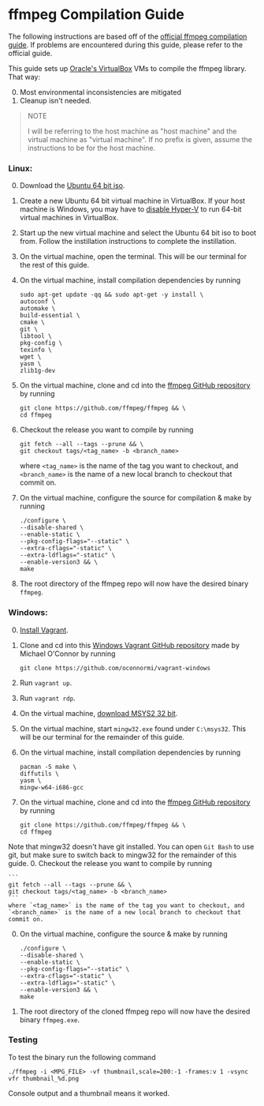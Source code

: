 # ffmpeg Compilation Guide
The following instructions are based off of the [official ffmpeg compilation guide](https://trac.ffmpeg.org/wiki/CompilationGuide).
If problems are encountered during this guide, please refer to the official guide.

This guide sets up [Oracle's VirtualBox](https://www.virtualbox.org/wiki/Downloads) VMs to compile the ffmpeg library.
That way:

0. Most environmental inconsistencies are mitigated
0. Cleanup isn't needed.

> NOTE
>
> I will be referring to the host machine as "host machine" and the virtual machine as "virtual machine". If no prefix is given, assume the instructions to be for the host machine.


### Linux:

0. Download the [Ubuntu 64 bit iso](https://www.poweronplatforms.com/enable-disable-hyper-v-windows-10-8/).
0. Create a new Ubuntu 64 bit virtual machine in VirtualBox.
If your host machine is Windows, you may have to [disable Hyper-V](https://www.poweronplatforms.com/enable-disable-hyper-v-windows-10-8/) to run 64-bit virtual machines in VirtualBox.
0. Start up the new virtual machine and select the Ubuntu 64 bit iso to boot from. Follow the instillation instructions to complete the instillation.
0. On the virtual machine, open the terminal. This will be our terminal for the rest of this guide.
0. On the virtual machine, install compilation dependencies by running

    ```
    sudo apt-get update -qq && sudo apt-get -y install \
    autoconf \
    automake \
    build-essential \
    cmake \
    git \
    libtool \
    pkg-config \
    texinfo \
    wget \
    yasm \
    zlib1g-dev
    ```
0. On the virtual machine, clone and cd into the [ffmpeg GitHub repository](https://github.com/ffmpeg/ffmpeg) by running

    ```
    git clone https://github.com/ffmpeg/ffmpeg && \
    cd ffmpeg
    ```
0. Checkout the release you want to compile by running

    ```
    git fetch --all --tags --prune && \
    git checkout tags/<tag_name> -b <branch_name>
    ```
    where `<tag_name>` is the name of the tag you want to checkout, and `<branch_name>` is the name of a new local branch to checkout that commit on.
0. On the virtual machine, configure the source for compilation & make by running

    ```
    ./configure \
    --disable-shared \
    --enable-static \
    --pkg-config-flags="--static" \
    --extra-cflags="-static" \
    --extra-ldflags="-static" \
    --enable-version3 && \
    make
    ```
0. The root directory of the ffmpeg repo will now have the desired binary `ffmpeg`.

### Windows:

0. [Install Vagrant](https://www.vagrantup.com/downloads.html).
0. Clone and cd into this [Windows Vagrant GitHub repository](https://github.com/oconnormi/vagrant-windows) made by Michael O'Connor by running

    ```
    git clone https://github.com/oconnormi/vagrant-windows
    ```
0. Run `vagrant up`.
0. Run `vagrant rdp`.
0. On the virtual machine, [download MSYS2 32 bit](http://repo.msys2.org/distrib/i686/msys2-i686-20161025.exe).
0. On the virtual machine, start `mingw32.exe` found under `C:\msys32`. This will be our terminal for the remainder of this guide.
0. On the virtual machine, install compilation dependencies by running

    ```
    pacman -S make \
    diffutils \
    yasm \
    mingw-w64-i686-gcc
    ```
0. On the virtual machine, clone and cd into the [ffmpeg GitHub repository](https://github.com/ffmpeg/ffmpeg) by running

    ```
    git clone https://github.com/ffmpeg/ffmpeg && \
    cd ffmpeg
    ```
Note that mingw32 doesn't have git installed. You can open `Git Bash` to use git, but make sure to switch back to mingw32 for the remainder of this guide.
0. Checkout the release you want to compile by running

    ```
    git fetch --all --tags --prune && \
    git checkout tags/<tag_name> -b <branch_name>
    ```
    where `<tag_name>` is the name of the tag you want to checkout, and `<branch_name>` is the name of a new local branch to checkout that commit on.
0. On the virtual machine, configure the source & make by running

    ```
    ./configure \
    --disable-shared \
    --enable-static \
    --pkg-config-flags="--static" \
    --extra-cflags="-static" \
    --extra-ldflags="-static" \
    --enable-version3 && \
    make
    ```
0. The root directory of the cloned ffmpeg repo will now have the desired binary `ffmpeg.exe`.

### Testing
To test the binary run the following command
```
./ffmpeg -i <MPG_FILE> -vf thumbnail,scale=200:-1 -frames:v 1 -vsync vfr thumbnail_%d.png
```
Console output and a thumbnail means it worked.
